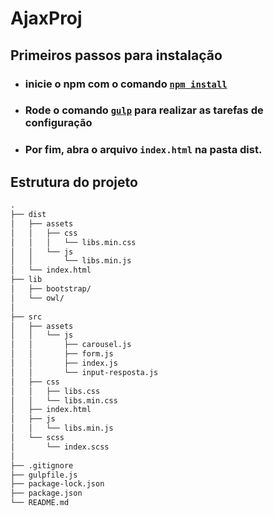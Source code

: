 # AjaxProj
## Primeiros passos para instalação

- ### inicie o npm com o comando <u>`npm install`</u>
- ### Rode o comando <u>`gulp`</u> para realizar as tarefas de configuração
- ### Por fim, abra o arquivo `index.html` na pasta dist.

## Estrutura do projeto

~~~html
.
├── dist
│   ├── assets
│   │   ├── css
│   │   │   └── libs.min.css
│   │   └── js
│   │       └── libs.min.js
│   └── index.html 
├── lib
│   ├── bootstrap/
│   └── owl/
│
├── src
│   ├── assets
│   │   └── js
│   │       ├── carousel.js
│   │       ├── form.js
│   │       ├── index.js
│   │       └── input-resposta.js
│   ├── css
│   │   ├── libs.css
│   │   └── libs.min.css
│   ├── index.html
│   ├── js
│   │   └── libs.min.js
│   └── scss
│       └── index.scss
│
├── .gitignore
├── gulpfile.js
├── package-lock.json
├── package.json
└── README.md
~~~